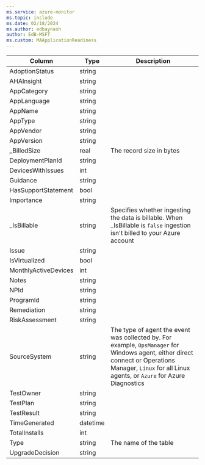 ```yaml
---
ms.service: azure-monitor
ms.topic: include
ms.date: 02/18/2024
ms.author: edbaynash
author: EdB-MSFT
ms.custom: MAApplicationReadiness
---
```



| Column | Type | Description |
|---|---|---|
| AdoptionStatus | string |   |
| AHAInsight | string |   |
| AppCategory | string |   |
| AppLanguage | string |   |
| AppName | string |   |
| AppType | string |   |
| AppVendor | string |   |
| AppVersion | string |   |
| _BilledSize | real | The record size in bytes |
| DeploymentPlanId | string |   |
| DevicesWithIssues | int |   |
| Guidance | string |   |
| HasSupportStatement | bool |   |
| Importance | string |   |
| _IsBillable | string | Specifies whether ingesting the data is billable. When _IsBillable is `false` ingestion isn't billed to your Azure account |
| Issue | string |   |
| IsVirtualized | bool |   |
| MonthlyActiveDevices | int |   |
| Notes | string |   |
| NPId | string |   |
| ProgramId | string |   |
| Remediation | string |   |
| RiskAssessment | string |   |
| SourceSystem | string | The type of agent the event was collected by. For example, `OpsManager` for Windows agent, either direct connect or Operations Manager, `Linux` for all Linux agents, or `Azure` for Azure Diagnostics |
| TestOwner | string |   |
| TestPlan | string |   |
| TestResult | string |   |
| TimeGenerated | datetime |   |
| TotalInstalls | int |   |
| Type | string | The name of the table |
| UpgradeDecision | string |   |
